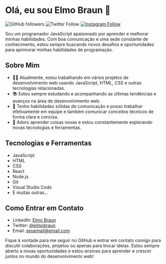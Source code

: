 # Olá, eu sou Elmo Braun 👋

![GitHub followers](https://img.shields.io/github/followers/elmobraun?label=Seguidores&style=social)
![Twitter Follow](https://img.shields.io/twitter/follow/elmobraun?style=social)
[![Instagram Follow](https://img.shields.io/badge/Instagram-Follow%20%40elmo.braun-orange)](https://www.instagram.com/elmo.braun/)

Sou um programador JavaScript apaixonado por aprender e melhorar minhas habilidades. Com boa comunicação e uma sede constante de conhecimento, estou sempre buscando novos desafios e oportunidades para aprimorar minhas habilidades de programação.

## Sobre Mim

- 👨‍💻 Atualmente, estou trabalhando em vários projetos de desenvolvimento web usando JavaScript, HTML, CSS e outras tecnologias relacionadas.
- 📚 Estou sempre estudando e acompanhando as últimas tendências e avanços na área de desenvolvimento web.
- 💬 Tenho habilidades sólidas de comunicação e posso trabalhar efetivamente em equipe e também comunicar conceitos técnicos de forma clara e concisa.
- 🌱 Adoro aprender coisas novas e estou constantemente explorando novas tecnologias e ferramentas.

## Tecnologias e Ferramentas

- JavaScript
- HTML
- CSS
- React
- Node.js
- Git
- Visual Studio Code
- E muitas outras...

## Como Entrar em Contato

- LinkedIn: [Elmo Braun](https://www.linkedin.com/in/elmobraun)
- Twitter: [@elmobraun](https://twitter.com/elmobraun)
- Email: [seuemail@email.com](mailto:elmo.braundev@gmail.com)

Fique à vontade para me seguir no GitHub e entrar em contato comigo para discutir colaborações, projetos ou apenas para trocar ideias. Estou sempre aberto a novas oportunidades e estou ansioso para aprender e crescer juntos no mundo do desenvolvimento web!
